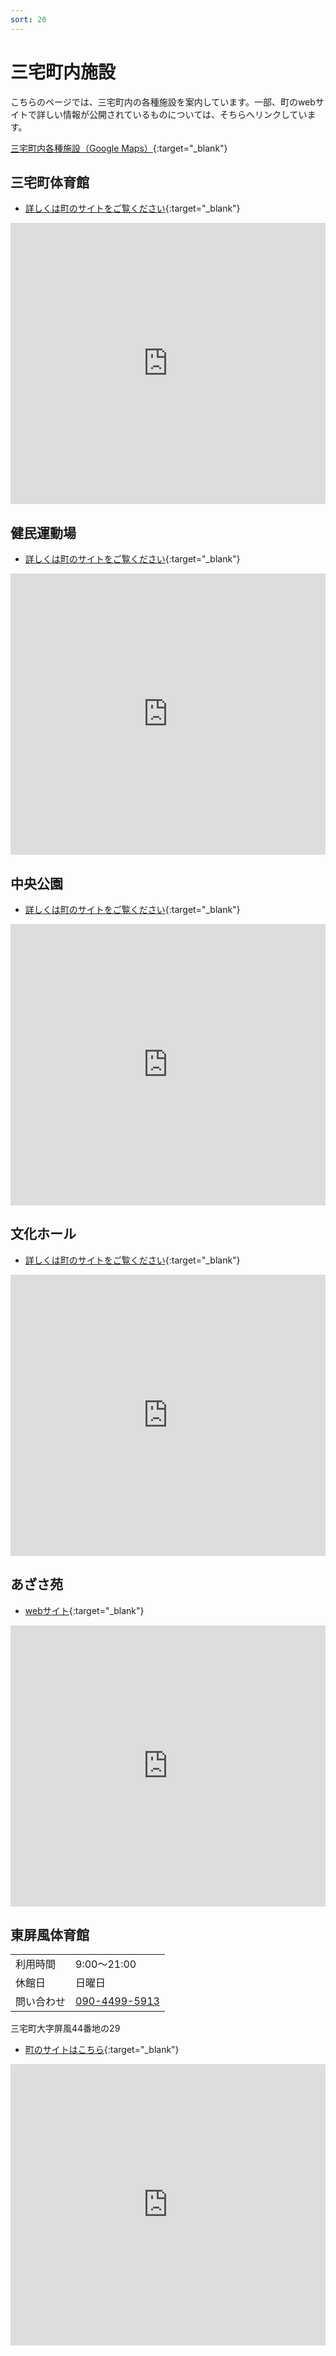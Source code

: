 ```yaml
---
sort: 20
---
```


# 三宅町内施設
こちらのページでは、三宅町内の各種施設を案内しています。一部、町のwebサイトで詳しい情報が公開されているものについては、そちらへリンクしています。

[三宅町内各種施設（Google Maps）](https://goo.gl/maps/dDxV3e61secR54qR9){:target="_blank"}

## 三宅町体育館
- [詳しくは町のサイトをご覧ください](http://www.miyake-nara-sports.jp/gym/){:target="_blank"}

<iframe src="https://www.google.com/maps/embed?pb=!1m18!1m12!1m3!1d3285.202103048106!2d135.76537231497355!3d34.573752397514745!2m3!1f0!2f0!3f0!3m2!1i1024!2i768!4f13.1!3m3!1m2!1s0x600131ea72a396bd%3A0x59b7e0992bdaa684!2z5LiJ5a6F55S65L2T6IKy6aSo!5e0!3m2!1sja!2sjp!4v1623490727897!5m2!1sja!2sjp" width="100%" height="450" style="border:0;" allowfullscreen="" loading="lazy"></iframe>

## 健民運動場
- [詳しくは町のサイトをご覧ください](http://www.miyake-nara-sports.jp/ground/){:target="_blank"}

<iframe src="https://www.google.com/maps/embed?pb=!1m18!1m12!1m3!1d3285.202103048106!2d135.76537231497355!3d34.573752397514745!2m3!1f0!2f0!3f0!3m2!1i1024!2i768!4f13.1!3m3!1m2!1s0x0%3A0x1fb1e8ad25150f5b!2z5aWI6Imv55yM5LiJ5a6F5YGl5rCR6YGL5YuV5aC0!5e0!3m2!1sja!2sjp!4v1623490906093!5m2!1sja!2sjp" width="100%" height="450" style="border:0;" allowfullscreen="" loading="lazy"></iframe>

## 中央公園
- [詳しくは町のサイトをご覧ください](http://www.miyake-nara-sports.jp/park/){:target="_blank"}

<iframe src="https://www.google.com/maps/embed?pb=!1m18!1m12!1m3!1d3285.20093733159!2d135.76620831497357!3d34.57378189751324!2m3!1f0!2f0!3f0!3m2!1i1024!2i768!4f13.1!3m3!1m2!1s0x600131ea79c52881%3A0x96871132eeccc84f!2z5LiJ5a6F55S65Lit5aSu5YWs5ZyS!5e0!3m2!1sja!2sjp!4v1623491230380!5m2!1sja!2sjp" width="100%" height="450" style="border:0;" allowfullscreen="" loading="lazy"></iframe>

## 文化ホール
- [詳しくは町のサイトをご覧ください](https://www.town.miyake.lg.jp/chosei/shisetsu/sbunka.html){:target="_blank"}

<iframe src="https://www.google.com/maps/embed?pb=!1m18!1m12!1m3!1d1141.5428576253153!2d135.77186684051833!3d34.57358678296393!2m3!1f0!2f0!3f0!3m2!1i1024!2i768!4f13.1!3m3!1m2!1s0x0%3A0xc80b8957edd6d035!2z5LiJ5a6F55S656uL5paH5YyW44Ob44O844Or!5e0!3m2!1sja!2sjp!4v1623491280539!5m2!1sja!2sjp" width="100%" height="450" style="border:0;" allowfullscreen="" loading="lazy"></iframe>

## あざさ苑
- [webサイト](https://www.town.miyake.lg.jp/chosei/shisetsu/sazasa.html){:target="_blank"}

<iframe src="https://www.google.com/maps/embed?pb=!1m18!1m12!1m3!1d1141.5428576253153!2d135.77186684051833!3d34.57358678296393!2m3!1f0!2f0!3f0!3m2!1i1024!2i768!4f13.1!3m3!1m2!1s0x0%3A0x39932c9b3d38d2ba!2z5LiJ5a6F55S6IOOBguOBluOBleiLkQ!5e0!3m2!1sja!2sjp!4v1623491332652!5m2!1sja!2sjp" width="100%" height="450" style="border:0;" allowfullscreen="" loading="lazy"></iframe>

## 東屏風体育館

|||
| ------- | ------- |
|利用時間|9:00〜21:00|
|休館日|日曜日|
|問い合わせ|[090-4499-5913](tel:090-4499-5913)

三宅町大字屏風44番地の29

- [町のサイトはこちら](https://www.town.miyake.lg.jp/chosei/shisetsu/post_634.html){:target="_blank"}

<iframe src="https://www.google.com/maps/embed?pb=!1m18!1m12!1m3!1d3284.9926354967265!2d135.7749594149737!3d34.57905289723181!2m3!1f0!2f0!3f0!3m2!1i1024!2i768!4f13.1!3m3!1m2!1s0x600131bd8c546e4f%3A0x5aba02cf112f3ce4!2z5p2x5bGP6aKo5L2T6IKy6aSo!5e0!3m2!1sja!2sjp!4v1623490295176!5m2!1sja!2sjp" width="100%" height="450" style="border:0;" allowfullscreen="" loading="lazy"></iframe>
